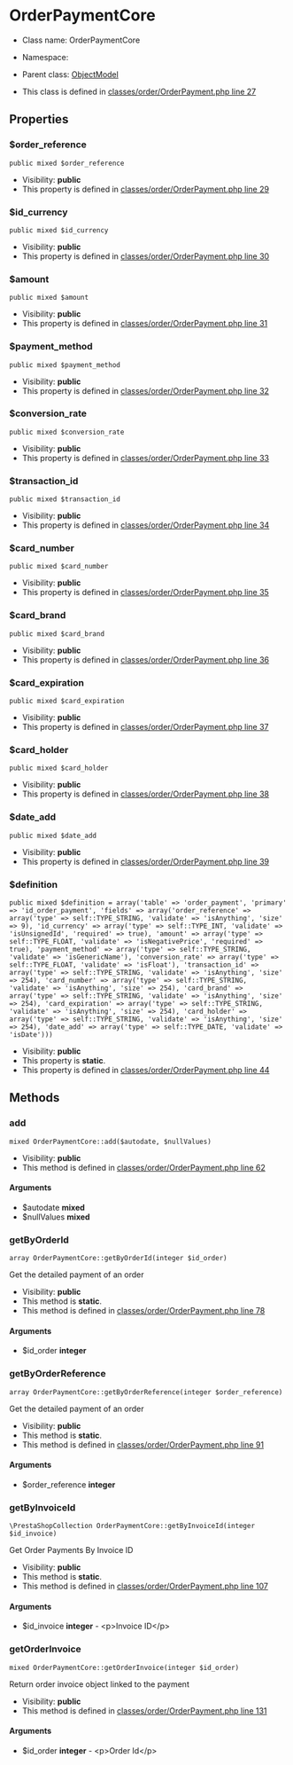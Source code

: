 OrderPaymentCore
===============






* Class name: OrderPaymentCore
* Namespace: 
* Parent class: [ObjectModel](ObjectModelCore)

* This class is defined in [classes/order/OrderPayment.php line 27](https://github.com/PrestaShop/PrestaShop/blob/1.6.1.1/classes/order/OrderPayment.php#27)





Properties
----------


### $order_reference

    public mixed $order_reference





* Visibility: **public**
* This property is defined in [classes/order/OrderPayment.php line 29](https://github.com/PrestaShop/PrestaShop/blob/1.6.1.1/classes/order/OrderPayment.php#29)


### $id_currency

    public mixed $id_currency





* Visibility: **public**
* This property is defined in [classes/order/OrderPayment.php line 30](https://github.com/PrestaShop/PrestaShop/blob/1.6.1.1/classes/order/OrderPayment.php#30)


### $amount

    public mixed $amount





* Visibility: **public**
* This property is defined in [classes/order/OrderPayment.php line 31](https://github.com/PrestaShop/PrestaShop/blob/1.6.1.1/classes/order/OrderPayment.php#31)


### $payment_method

    public mixed $payment_method





* Visibility: **public**
* This property is defined in [classes/order/OrderPayment.php line 32](https://github.com/PrestaShop/PrestaShop/blob/1.6.1.1/classes/order/OrderPayment.php#32)


### $conversion_rate

    public mixed $conversion_rate





* Visibility: **public**
* This property is defined in [classes/order/OrderPayment.php line 33](https://github.com/PrestaShop/PrestaShop/blob/1.6.1.1/classes/order/OrderPayment.php#33)


### $transaction_id

    public mixed $transaction_id





* Visibility: **public**
* This property is defined in [classes/order/OrderPayment.php line 34](https://github.com/PrestaShop/PrestaShop/blob/1.6.1.1/classes/order/OrderPayment.php#34)


### $card_number

    public mixed $card_number





* Visibility: **public**
* This property is defined in [classes/order/OrderPayment.php line 35](https://github.com/PrestaShop/PrestaShop/blob/1.6.1.1/classes/order/OrderPayment.php#35)


### $card_brand

    public mixed $card_brand





* Visibility: **public**
* This property is defined in [classes/order/OrderPayment.php line 36](https://github.com/PrestaShop/PrestaShop/blob/1.6.1.1/classes/order/OrderPayment.php#36)


### $card_expiration

    public mixed $card_expiration





* Visibility: **public**
* This property is defined in [classes/order/OrderPayment.php line 37](https://github.com/PrestaShop/PrestaShop/blob/1.6.1.1/classes/order/OrderPayment.php#37)


### $card_holder

    public mixed $card_holder





* Visibility: **public**
* This property is defined in [classes/order/OrderPayment.php line 38](https://github.com/PrestaShop/PrestaShop/blob/1.6.1.1/classes/order/OrderPayment.php#38)


### $date_add

    public mixed $date_add





* Visibility: **public**
* This property is defined in [classes/order/OrderPayment.php line 39](https://github.com/PrestaShop/PrestaShop/blob/1.6.1.1/classes/order/OrderPayment.php#39)


### $definition

    public mixed $definition = array('table' => 'order_payment', 'primary' => 'id_order_payment', 'fields' => array('order_reference' => array('type' => self::TYPE_STRING, 'validate' => 'isAnything', 'size' => 9), 'id_currency' => array('type' => self::TYPE_INT, 'validate' => 'isUnsignedId', 'required' => true), 'amount' => array('type' => self::TYPE_FLOAT, 'validate' => 'isNegativePrice', 'required' => true), 'payment_method' => array('type' => self::TYPE_STRING, 'validate' => 'isGenericName'), 'conversion_rate' => array('type' => self::TYPE_FLOAT, 'validate' => 'isFloat'), 'transaction_id' => array('type' => self::TYPE_STRING, 'validate' => 'isAnything', 'size' => 254), 'card_number' => array('type' => self::TYPE_STRING, 'validate' => 'isAnything', 'size' => 254), 'card_brand' => array('type' => self::TYPE_STRING, 'validate' => 'isAnything', 'size' => 254), 'card_expiration' => array('type' => self::TYPE_STRING, 'validate' => 'isAnything', 'size' => 254), 'card_holder' => array('type' => self::TYPE_STRING, 'validate' => 'isAnything', 'size' => 254), 'date_add' => array('type' => self::TYPE_DATE, 'validate' => 'isDate')))





* Visibility: **public**
* This property is **static**.
* This property is defined in [classes/order/OrderPayment.php line 44](https://github.com/PrestaShop/PrestaShop/blob/1.6.1.1/classes/order/OrderPayment.php#44)


Methods
-------


### add

    mixed OrderPaymentCore::add($autodate, $nullValues)





* Visibility: **public**
* This method is defined in [classes/order/OrderPayment.php line 62](https://github.com/PrestaShop/PrestaShop/blob/1.6.1.1/classes/order/OrderPayment.php#62)


#### Arguments
* $autodate **mixed**
* $nullValues **mixed**



### getByOrderId

    array OrderPaymentCore::getByOrderId(integer $id_order)

Get the detailed payment of an order



* Visibility: **public**
* This method is **static**.
* This method is defined in [classes/order/OrderPayment.php line 78](https://github.com/PrestaShop/PrestaShop/blob/1.6.1.1/classes/order/OrderPayment.php#78)


#### Arguments
* $id_order **integer**



### getByOrderReference

    array OrderPaymentCore::getByOrderReference(integer $order_reference)

Get the detailed payment of an order



* Visibility: **public**
* This method is **static**.
* This method is defined in [classes/order/OrderPayment.php line 91](https://github.com/PrestaShop/PrestaShop/blob/1.6.1.1/classes/order/OrderPayment.php#91)


#### Arguments
* $order_reference **integer**



### getByInvoiceId

    \PrestaShopCollection OrderPaymentCore::getByInvoiceId(integer $id_invoice)

Get Order Payments By Invoice ID



* Visibility: **public**
* This method is **static**.
* This method is defined in [classes/order/OrderPayment.php line 107](https://github.com/PrestaShop/PrestaShop/blob/1.6.1.1/classes/order/OrderPayment.php#107)


#### Arguments
* $id_invoice **integer** - &lt;p&gt;Invoice ID&lt;/p&gt;



### getOrderInvoice

    mixed OrderPaymentCore::getOrderInvoice(integer $id_order)

Return order invoice object linked to the payment



* Visibility: **public**
* This method is defined in [classes/order/OrderPayment.php line 131](https://github.com/PrestaShop/PrestaShop/blob/1.6.1.1/classes/order/OrderPayment.php#131)


#### Arguments
* $id_order **integer** - &lt;p&gt;Order Id&lt;/p&gt;


